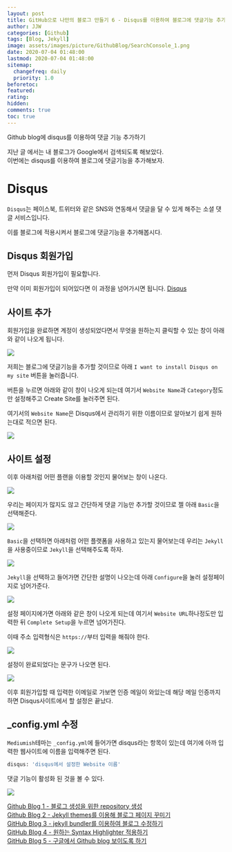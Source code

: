 ```yaml
---
layout: post
title: GitHub으로 나만의 블로그 만들기 6 - Disqus를 이용하여 블로그에 댓글기능 추가하기
author: JJW
categories: [Github]
tags: [Blog, Jekyll]
image: assets/images/picture/GithubBlog/SearchConsole_1.png
date: 2020-07-04 01:48:00
lastmod: 2020-07-04 01:48:00
sitemap:
  changefreq: daily
  priority: 1.0
beforetoc:
featured:
rating:
hidden:
comments: true
toc: true
---
```


Github blog에 disqus를 이용하여 댓글 기능 추가하기

지난 글 에서는 내 블로그가 Google에서 검색되도록 해보았다.  
이번에는 disqus를 이용하여 블로그에 댓글기능을 추가해보자.

# Disqus

`Disqus`는 페이스북, 트위터와 같은 SNS와 연동해서 댓글을 달 수 있게 해주는 소셜 댓글 서비스입니다.

이를 블로그에 적용시켜서 블로그에 댓글기능을 추가해봅시다.

## Disqus 회원가입

먼저 Disqus 회원가입이 필요합니다.

만약 이미 회원가입이 되어있다면 이 과정을 넘어가시면 됩니다.
[Disqus](https://disqus.com/)

## 사이트 추가

회원가입을 완료하면 계정이 생성되었다면서 무엇을 원하는지 클릭할 수 있는 창이 아래와 같이 나오게 됩니다.

<img class="blogPict" src="/assets/images/picture/GithubBlog/Disqus_1.png">

저희는 블로그에 댓글기능을 추가할 것이므로 아래 `I want to install Disqus on my site` 버튼을 눌러줍니다.

버튼을 누르면 아래와 같이 창이 나오게 되는데 여기서 `Website Name`과 `Category`정도만 설정해주고 Create Site를 눌러주면 된다.

여기서의 `Website Name`은 Disqus에서 관리하기 위한 이름이므로 알아보기 쉽게 원하는대로 적으면 된다.

<img class="blogPict" src="/assets/images/picture/GithubBlog/Disqus_2.png">

## 사이트 설정

이후 아래처럼 어떤 플랜을 이용할 것인지 물어보는 창이 나온다.

<img class="blogPict" src="/assets/images/picture/GithubBlog/Disqus_3.png">

우리는 페이지가 많지도 않고 간단하게 댓글 기능만 추가할 것이므로 젤 아래 `Basic`을 선택해준다.

<img class="blogPict" src="/assets/images/picture/GithubBlog/Disqus_4.png">

`Basic`을 선택하면 아래처럼 어떤 플랫폼을 사용하고 있는지 물어보는데 우리는 `Jekyll`을 사용중이므로 `Jekyll`을 선택해주도록 하자.

<img class="blogPict" src="/assets/images/picture/GithubBlog/Disqus_5.png">

`Jekyll`을 선택하고 들어가면 간단한 설명이 나오는데 아래 `Configure`을 눌러 설정페이지로 넘어가준다.

<img class="blogPict" src="/assets/images/picture/GithubBlog/Disqus_6.png">

설정 페이지에가면 아래와 같은 창이 나오게 되는데 여기서 `Website URL`하나정도만 입력한 뒤 `Complete Setup`을 누르면 넘어가진다.

이때 주소 입력형식은 `https://`부터 입력을 해줘야 한다.

<img class="blogPict" src="/assets/images/picture/GithubBlog/Disqus_7.png">

설정이 완료되었다는 문구가 나오면 된다.

<img class="blogPict" src="/assets/images/picture/GithubBlog/Disqus_8.png">

이후 회원가입할 때 입력한 이메일로 가보면 인증 메일이 와있는데 해당 메일 인증까지하면 Disqus사이트에서 할 설정은 끝났다.

## \_config.yml 수정

`Mediumish`테마는 `_config.yml`에 들어가면 disqus라는 항목이 있는데 여기에 아까 입력한 웹사이트에 이름을 입력해주면 된다.

```sh
disqus: 'disqus에서 설정한 Website 이름'
```

댓글 기능이 활성화 된 것을 볼 수 있다.

<img class="blogPict" src="/assets/images/picture/GithubBlog/Disqus_9.png">

[Github Blog 1 - 블로그 생성을 위한 repository 생성](../GithubBlog_1)  
[Github Blog 2 - Jekyll themes를 이용해 블로그 페이지 꾸미기](../GithubBlog_2)  
[GitHub Blog 3 - jekyll bundler를 이용하여 블로그 수정하기](../GithubBlog_3)  
[GitHub Blog 4 - 원하는 Syntax Highlighter 적용하기](../GithubBlog_4)  
[GitHub Blog 5 - 구글에서 Github blog 보이도록 하기](../GithubBlog_5)

